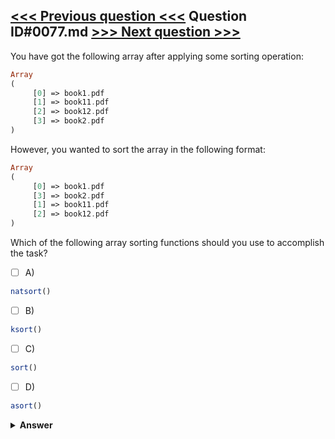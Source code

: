 [<<< Previous question <<<](0076.md)   Question ID#0077.md   [>>> Next question >>>](0078.md)
---

You have got the following array after applying some sorting operation:
```php
Array
(
     [0] => book1.pdf
     [1] => book11.pdf
     [2] => book12.pdf
     [3] => book2.pdf
) 
```
However, you wanted to sort the array in the following format:
```php
Array
(
     [0] => book1.pdf
     [3] => book2.pdf
     [1] => book11.pdf
     [2] => book12.pdf
)
```
Which of the following array sorting functions should you use to accomplish the task?

- [ ] A)
```php
natsort()
```

- [ ] B)
```php
ksort()
```

- [ ] C)
```php
sort()
```

- [ ] D)
```php
asort()
```


<details><summary><b>Answer</b></summary>
<p>
  Answer: <strong>A</strong>
</p>
</details>
